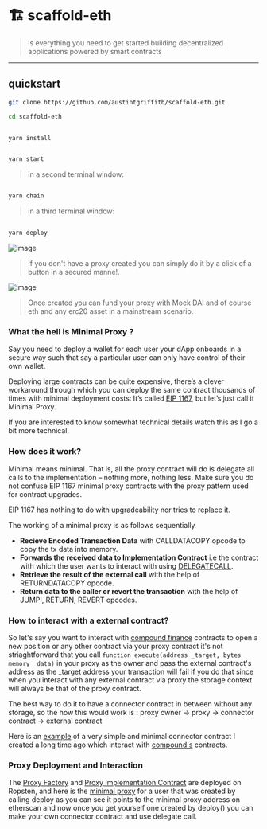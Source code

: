 # 🏗 scaffold-eth

> is everything you need to get started building decentralized applications powered by smart contracts

---

## quickstart

```bash
git clone https://github.com/austintgriffith/scaffold-eth.git

cd scaffold-eth
```

```bash

yarn install

```

```bash

yarn start

```

> in a second terminal window:

```bash

yarn chain

```

> in a third terminal window:

```bash

yarn deploy

```

![image](https://user-images.githubusercontent.com/26670962/105990031-e9129680-60c7-11eb-98bc-4ba4cbe1bcf2.png)

> If you don't have a proxy created you can simply do it by a click of a button in a secured manne!.

![image](https://user-images.githubusercontent.com/26670962/105990296-47d81000-60c8-11eb-961d-172f613c1941.png)

> Once created you can fund your proxy with Mock DAI and of course eth and any erc20 asset in a mainstream scenario.


### What the hell is Minimal Proxy ?
Say you need to deploy a wallet for each user your dApp onboards in a secure way such that say a particular user can only have control of their own wallet.

Deploying large contracts can be quite expensive, there’s a clever workaround through which you can deploy the same contract thousands of times with minimal deployment costs: It’s called [EIP 1167](https://eips.ethereum.org/EIPS/eip-1167), but let’s just call it Minimal Proxy.

If you are interested to know somewhat technical details watch this as I go a bit more technical.

### How does it work?
Minimal means minimal. That is, all the proxy contract will do is delegate all calls to the implementation – nothing more, nothing less. Make sure you do not confuse EIP 1167 minimal proxy contracts with the proxy pattern used for contract upgrades.

EIP 1167 has nothing to do with upgradeability nor tries to replace it.

The working of a minimal proxy is as follows sequentially
* **Recieve Encoded Transaction Data** with CALLDATACOPY opcode to copy the tx data into memory.
* **Forwards the received data to Implementation Contract** i.e the contract with which the user wants to interact with using [DELEGATECALL](https://github.com/ethereum/EIPs/blob/master/EIPS/eip-7.md).
* **Retrieve the result of the external call** with the help of RETURNDATACOPY opcode.
* **Return data to the caller or revert the transaction** with the help of JUMPI, RETURN, REVERT opcodes.

### How to interact with a external contract?
So let's say you want to interact with [compound finance](https://compound.finance/) contracts to open a new position or any other contract via your proxy contract it's not striaghtforward that you call `function execute(address _target, bytes memory _data)` in your proxy as the owner and pass the external contract's address as the _target address your transaction will fail if you do that since when you interact with any external contract via proxy the storage context will always be that of the proxy contract.

The best way to do it to have a connector contract in between without any storage, so the how this would work is :
proxy owner -> proxy -> connector contract -> external contract

Here is an [example](https://github.com/viraj124/Compound-Finance-Connector/blob/master/Compound%20Connector%20Contract.sol) of a very simple and minimal connector contract I created a long time ago which interact with [compound's](https://compound.finance/) contracts.

### Proxy Deployment and Interaction
The [Proxy Factory](https://ropsten.etherscan.io/address/0xa5d428357f4340139b5e811f42f765fa119cfe20) and [Proxy Implementation Contract](https://ropsten.etherscan.io/address/0xcd1affda0ba8abdd5e70776da75ec538361861db) are deployed on Ropsten, and here is the [minimal proxy](https://ropsten.etherscan.io/address/0x6111be994e49611bc1ac109659db20e98fbde261#code) for a user that was created by calling deploy as you can see it points to the minimal proxy address on etherscan and now once you get yourself one created by deploy() you can make your own connector contract and use delegate call.

